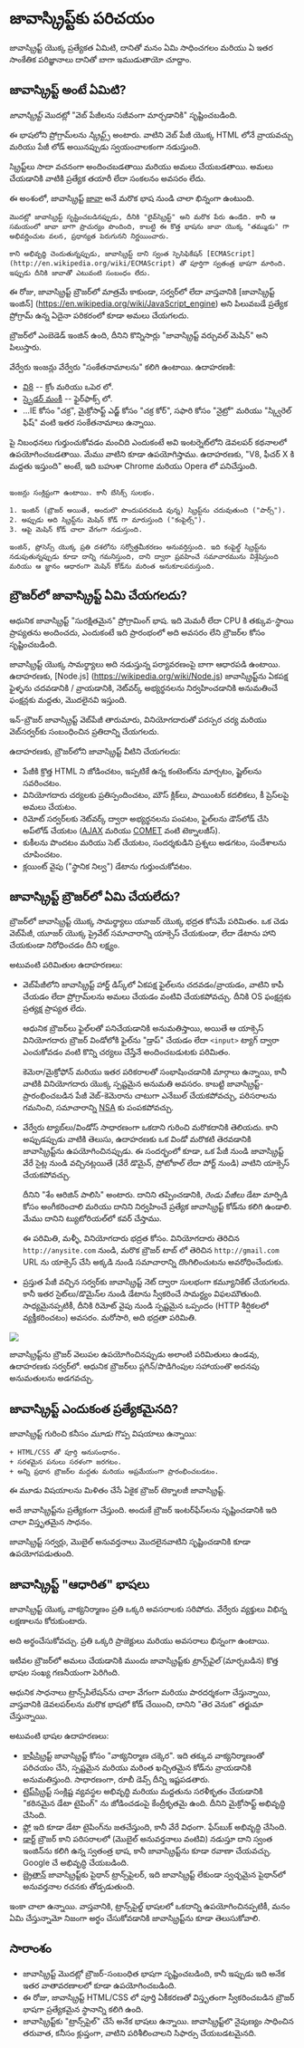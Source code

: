 # జావాస్క్రిప్ట్‌కు పరిచయం

జావాస్క్రిప్ట్ యొక్క ప్రత్యేకత ఏమిటి, దానితో మనం ఏమి సాధించగలం మరియు ఏ ఇతర సాంకేతిక పరిజ్ఞానాలు దానితో బాగా ఇముడుతాయో చూద్దాం.

## జావాస్క్రిప్ట్ అంటే ఏమిటి?

*జావాస్క్రిప్ట్* మొదట్లో "వెబ్ పేజీలను సజీవంగా మార్చడానికి" సృష్టించబడింది.

ఈ భాషలోని ప్రోగ్రామ్‌లను *స్క్రిప్ట్స్* అంటారు. వాటిని వెబ్ పేజీ యొక్క HTML లోనే వ్రాయవచ్చు మరియు పేజీ లోడ్ అయినప్పుడు స్వయంచాలకంగా నడుస్తుంది.

స్క్రిప్ట్‌లు సాదా వచనంగా అందించబడతాయి మరియు అమలు చేయబడతాయి. అమలు చేయడానికి వాటికి ప్రత్యేక తయారీ లేదా సంకలనం అవసరం లేదు.

ఈ అంశంలో, జావాస్క్రిప్ట్ [జావా](https://en.wikipedia.org/wiki/Java_(programming_language)) అనే మరొక భాష నుండి చాలా భిన్నంగా ఉంటుంది.

```smart header="దీన్ని <u>జావా</u>స్క్రిప్ట్ అని ఎందుకు పిలుస్తారు?"
మొదట్లో జావాస్క్రిప్ట్ సృష్టించబడినప్పుడు, దీనికి "లైవ్‌స్క్రిప్ట్" అని మరొక పేరు ఉండేది. కానీ ఆ సమయంలో జావా బాగా ప్రాచుర్యం పొందింది, కాబట్టి ఈ కొత్త భాషను జావా యొక్క "తమ్ముడు" గా అభివర్ణించుట వలన, ప్రధాన్యత పెరుగునని నిర్ణయించారు.

కాని అభివృద్ధి చెందుతున్నప్పుడు, జావాస్క్రిప్ట్ దాని స్వంత స్పెసిఫికేషన్ [ECMAScript] (http://en.wikipedia.org/wiki/ECMAScript) తో పూర్తిగా స్వతంత్ర భాషగా మారింది. ఇప్పుడు దీనికి జావాతో ఎటువంటి సంబంధం లేదు.
```

ఈ రోజు, జావాస్క్రిప్ట్ బ్రౌజర్‌లో మాత్రమే కాకుండా, సర్వర్‌లో లేదా వాస్తవానికి [జావాస్క్రిప్ట్ ఇంజిన్] (https://en.wikipedia.org/wiki/JavaScript_engine) అని పిలువబడే ప్రత్యేక ప్రోగ్రామ్ ఉన్న ఏదైనా పరికరంలో కూడా అమలు చేయగలదు.

బ్రౌజర్‌లో ఎంబెడెడ్ ఇంజిన్ ఉంది, దీనిని కొన్నిసార్లు "జావాస్క్రిప్ట్ వర్చువల్ మెషిన్" అని పిలుస్తారు.

వేర్వేరు ఇంజన్లు వేర్వేరు "సంకేతనామాలను" కలిగి ఉంటాయి. ఉదాహరణకి:

- [వి8](https://en.wikipedia.org/wiki/V8_(JavaScript_engine)) -- క్రోం మరియు ఒపెర లో.
- [స్పైడర్ మంకీ](https://en.wikipedia.org/wiki/SpiderMonkey) -- ఫైర్‌ఫాక్స్ లో.
- ...IE కోసం "చక్ర", మైక్రోసాఫ్ట్ ఎడ్జ్ కోసం "చక్ర కోర్", సఫారి కోసం "నైట్రో" మరియు "స్క్విరెల్ ఫిష్" వంటి ఇతర సంకేతనామాలు ఉన్నాయి.

పై నిబంధనలు గుర్తుంచుకోవడం మంచిది ఎందుకంటే అవి ఇంటర్నెట్‌లోని డెవలపర్ కథనాలలో ఉపయోగించబడతాయి. మేము వాటిని కూడా ఉపయోగిస్తాము. ఉదాహరణకు, "V8, ఫీచర్ X కి మద్దతు ఇస్తుంది" అంటే, ఇది బహుశా Chrome మరియు Opera లో పనిచేస్తుంది.

```smart header="ఇంజన్లు ఎలా పని చేస్తాయి?"

ఇంజన్లు సంక్లిష్టంగా ఉంటాయి. కానీ బేసిక్స్ సులభం.

1. ఇంజిన్ (బ్రౌజర్ అయితే, అందులొ పొందుపరచబడి వున్న) స్క్రిప్ట్‌ను చదువుతుంది ("పార్స్").
2. అప్పుడు అది స్క్రిప్ట్‌ను మెషిన్ కోడ్ గా మారుస్తుంది ("కంపైల్స్").
3. ఆపై మెషిన్ కోడ్ చాలా వేగంగా నడుస్తుంది.

ఇంజిన్, ప్రోసెస్స్ యొక్క ప్రతి దశలోను సర్వోత్తమీకరణం అనువర్తిస్తుంది. ఇది కంపైల్డ్ స్క్రిప్ట్‌ను నడుపుతున్నప్పుడు కూడా దాన్ని గమనిస్తుంది, దాని ద్వారా ప్రవహించే సమాచారమును విశ్లేషిస్తుంది మరియు ఆ జ్ఞానం ఆధారంగా మెషిన్ కోడ్‌ను మరింత అనుకూలపరుస్తుంది.
```

## బ్రౌజర్‌లో జావాస్క్రిప్ట్ ఏమి చేయగలదు?

ఆధునిక జావాస్క్రిప్ట్ "సురక్షితమైన" ప్రోగ్రామింగ్ భాష. ఇది మెమరీ లేదా CPU కి తక్కువ-స్థాయి ప్రాప్యతను అందించదు, ఎందుకంటే ఇది ప్రారంభంలో అది అవసరం లేని బ్రౌజర్‌ల కోసం సృష్టించబడింది.

జావాస్క్రిప్ట్ యొక్క సామర్థ్యాలు అది నడుస్తున్న పర్యావరణంపై బాగా ఆధారపడి ఉంటాయి. ఉదాహరణకు, [Node.js] (https://wikipedia.org/wiki/Node.js) జావాస్క్రిప్ట్‌ను ఏకపక్ష ఫైళ్ళను చదవడానికి / వ్రాయడానికి, నెట్‌వర్క్ అభ్యర్థనలను నిర్వహించడానికి అనుమతించే ఫంక్షన్లకు మద్దతు, మొదలైనవి ఇస్తుంది.

ఇన్-బ్రౌజర్ జావాస్క్రిప్ట్ వెబ్‌పేజీ తారుమారు, వినియోగదారుతో పరస్పర చర్య మరియు వెబ్‌సర్వర్‌కు సంబంధించిన ప్రతిదాన్ని చేయగలదు.

ఉదాహరణకు, బ్రౌజర్‌లోని జావాస్క్రిప్ట్ వీటిని చేయగలదు:

- పేజీకి క్రొత్త HTML ని జోడించటం, ఇప్పటికే ఉన్న కంటెంట్‌ను మార్చటం, ష్టైల్‌లను సవరించటం.
- వినియోగదారు చర్యలకు ప్రతిస్పందించటం, మౌస్ క్లిక్‌లు, పాయింటర్ కదలికలు, కీ ప్రెస్‌లపై అమలు చేయటం.
- రిమోట్ సర్వర్‌లకు నెట్‌వర్క్ ద్వారా అభ్యర్థనలను పంపటం, ఫైల్‌లను డౌన్‌లోడ్ చేసి అప్‌లోడ్ చేయటం ([AJAX](https://en.wikipedia.org/wiki/Ajax_(programming)) మరియు [COMET](https://en.wikipedia.org/wiki/Comet_(programming)) వంటి టెక్నాలజీస్).
- కుకీలను పొందటం మరియు సెట్ చేయటం, సందర్శకుడిని ప్రశ్నలు అడగటం, సందేశాలను చూపించటం.
- క్లయింట్ వైపు ("స్థానిక నిల్వ") డేటాను గుర్తుంచుకోవటం.

## జావాస్క్రిప్ట్ బ్రౌజర్‌లో ఏమి చేయలేదు?

బ్రౌజర్‌లో జావాస్క్రిప్ట్ యొక్క సామర్థ్యాలు యూజర్ యొక్క భద్రత కోసమే పరిమితం. ఒక చెడు వెబ్‌పేజీ, యూజర్ యొక్క ప్రైవేట్ సమాచారాన్ని యాక్సెస్ చేయకుండా, లేదా డేటాను హాని చేయకుండా నిరోధించడం దీని లక్ష్యం.

అటువంటి పరిమితుల ఉదాహరణలు:

- వెబ్‌పేజీలోని జావాస్క్రిప్ట్ హార్డ్ డిస్క్‌లో ఏకపక్ష ఫైల్‌లను చదవడం/వ్రాయడం, వాటిని కాపీ చేయడం లేదా ప్రోగ్రామ్‌లను అమలు చేయడం వంటివి చేయకపోవచ్చు. దీనికి OS ఫంక్షన్లకు ప్రత్యక్ష ప్రాప్యత లేదు.

  ఆధునిక బ్రౌజర్‌లు ఫైల్‌లతో పనిచేయడానికి అనుమతిస్తాయి, అయితే ఆ యాక్సెస్ వినియోగదారు బ్రౌజర్ విండోలోకి ఫైల్‌ను "డ్రాప్" చేయడం లేదా `<input>` ట్యాగ్ ద్వారా ఎంచుకోవడం వంటి కొన్ని చర్యలు చేస్తేనే అందించబడుటకు పరిమితం.

  కెమెరా/మైక్రోఫోన్ మరియు ఇతర పరికరాలతో సంభాషించడానికి మార్గాలు ఉన్నాయి, కానీ వాటికి వినియోగదారు యొక్క స్పష్టమైన అనుమతి అవసరం. కాబట్టి జావాస్క్రిప్ట్-ప్రారంభించబడిన పేజీ వెబ్-కెమెరాను చాటుగా ఎనేబుల్ చేయకపోవచ్చు, పరిసరాలను గమనించి, సమాచారాన్ని [NSA](https://en.wikipedia.org/wiki/National_Security_Agency) కు పంపకపోవచ్చు.

- వేర్వేరు ట్యాబ్‌లు/విండోస్ సాధారణంగా ఒకదాని గురించి మరొకదానికి తెలియదు. కాని అప్పుడప్పుడు వాటికి తెలుసు, ఉదాహరణకు ఒక విండో మరొకటి తెరవడానికి జావాస్క్రిప్ట్‌ను ఉపయోగించినప్పుడు. ఈ సందర్భంలో కూడా, ఒక పేజీ నుండి జావాస్క్రిప్ట్ వేరే సైట్ల నుండి వచ్చినట్లయితే (వేరే డొమైన్, ప్రోటోకాల్ లేదా పోర్ట్ నుండి) వాటిని యాక్సెస్ చేయకపోవచ్చు.

  దీనిని "శేం ఆరిజిన్ పాలిసి" అంటారు. దానిని తప్పించడానికి, *రెండు పేజీలు* డేటా మార్పిడి కోసం అంగీకరించాలి మరియు దానిని నిర్వహించే ప్రత్యేక జావాస్క్రిప్ట్ కోడ్‌ను కలిగి ఉండాలి. మేము దానిని ట్యుటోరియల్‌లో కవర్ చేస్తాము.

  ఈ పరిమితి, మళ్ళీ, వినియోగదారు భద్రత కోసం. వినియోగదారు తెరిచిన `http://anysite.com` నుండి, మరొక బ్రౌజర్ టాబ్ లో తెరిచిన `http://gmail.com` URL ను యాక్సెస్ చేసి అక్కడి నుండి సమాచారాన్ని దొంగిలించుటను అవరోధించేందుకు.

- ప్రస్తుత పేజీ వచ్చిన సర్వర్‌కు జావాస్క్రిప్ట్ నెట్ ద్వారా సులభంగా కమ్యూనికేట్ చేయగలదు. కానీ ఇతర సైట్‌లు/డొమైన్‌ల నుండి డేటాను స్వీకరించే సామర్థ్యం విఫలమౌతుంది. సాధ్యమైనప్పటికీ, దీనికి రిమోట్ వైపు నుండి స్పష్టమైన ఒప్పందం (HTTP శీర్షికలలో వ్యక్తీకరించటం) అవసరం. మరోసారి, అది భద్రతా పరిమితి.


![](limitations.svg)

జావాస్క్రిప్ట్‌ను బ్రౌజర్ వెలుపల ఉపయోగించినప్పుడు అలాంటి పరిమితులు ఉండవు, ఉదాహరణకు సర్వర్‌లో. ఆధునిక బ్రౌజర్‌లు ప్లగిన్/పొడిగింపుల సహాయంతొ అదనపు అనుమతులను అడగవచ్చు.

## జావాస్క్రిప్ట్ ఎందుకంత ప్రత్యేకమైనది?

జావాస్క్రిప్ట్ గురించి కనీసం *మూడు* గొప్ప విషయాలు ఉన్నాయి:

```compare
+ HTML/CSS తో పూర్తి అనుసంధానం.
+ సరళమైన పనులు సరళంగా జరగటం.
+ అన్ని ప్రధాన బ్రౌజర్‌ల మద్దతు మరియు అప్రమేయంగా ప్రారంభించబడటం.
```

ఈ మూడు విషయాలను మిళితం చేసే ఏకైక బ్రౌజర్ టెక్నాలజీ జావాస్క్రిప్ట్.

అదే జావాస్క్రిప్ట్‌ను ప్రత్యేకంగా చేస్తుంది. అందుకే బ్రౌజర్ ఇంటర్‌ఫేస్‌లను సృష్టించడానికి ఇది చాలా విస్తృతమైన సాధనం.

జావాస్క్రిప్ట్ సర్వర్లు, మొబైల్ అనువర్తనాలు మొదలైనవాటిని సృష్టించడానికి కూడా ఉపయోగపడుతుంది.

## జావాస్క్రిప్ట్ "ఆధారిత" భాషలు

జావాస్క్రిప్ట్ యొక్క వాక్యనిర్మాణం ప్రతి ఒక్కరి అవసరాలకు సరిపోదు. వేర్వేరు వ్యక్తులు విభిన్న లక్షణాలను కోరుకుంటారు.

అది అర్థంచేసుకోవచ్చు. ప్రతి ఒక్కరి ప్రాజెక్టులు మరియు అవసరాలు భిన్నంగా ఉంటాయి.

ఇటీవల బ్రౌజర్‌లో అమలు చేయడానికి ముందు జావాస్క్రిప్ట్‌కు *ట్రాన్స్‌పైల్* (మార్చబడిన) కొత్త భాషల సంఖ్య గణనీయంగా పెరిగింది.

ఆధునిక సాధనాలు ట్రాన్స్‌పిలేషన్‌ను చాలా వేగంగా మరియు పారదర్శకంగా చేస్తున్నాయి, వాస్తవానికి డెవలపర్‌లను మరొక భాషలో కోడ్ చేయించి, దానిని "తెర వెనుక" తర్జుమా చేస్తున్నాయి.

అటువంటి భాషల ఉదాహరణలు:

- [కాఫీస్క్రిప్ట్](http://coffeescript.org/) జావాస్క్రిప్ట్ కోసం "వాక్యనిర్మాణ చక్కెర". ఇది తక్కువ వాక్యనిర్మాణంతో పరిచయం చేసి, స్పష్టమైన మరియు మరింత ఖచ్చితమైన కోడ్‌ను వ్రాయడానికి అనుమతిస్తుంది. సాధారణంగా, రూబీ డెవ్స్ దీన్ని ఇష్టపడతారు.
- [టైప్‌స్క్రిప్ట్](http://www.typescriptlang.org/) సంక్లిష్ట వ్యవస్థల అభివృద్ధి మరియు మద్దతును సరళీకృతం చేయడానికి "కఠినమైన డేటా టైపింగ్" ను జోడించడంపై కేంద్రీకృతమై ఉంది. దీనిని మైక్రోసాఫ్ట్ అభివృద్ధి చేసింది.
- [ఫ్లో](http://flow.org/) ఇది కూడా డేటా టైపింగ్‌ను జతచేస్తుంది, కానీ వేరే విధంగా. ఫేస్‌బుక్ అభివృద్ధి చేసింది.
- [డార్ట్](https://www.dartlang.org/) బ్రౌజర్ కాని పరిసరాలలో (మొబైల్ అనువర్తనాలు వంటివి) నడుస్తూ దాని స్వంత ఇంజిన్‌ను కలిగి ఉన్న స్వతంత్ర భాష, కానీ జావాస్క్రిప్ట్‌ను కూడా రవాణా చేయవచ్చు. Google చే అభివృద్ధి చేయబడింది.
- [బ్రైతాన్](https://brython.info/) జావాస్క్రిప్ట్‌కు పైథాన్ ట్రాన్స్‌పైలర్, ఇది జావాస్క్రిప్ట్ లేకుండా స్వచ్ఛమైన పైథాన్‌లో అనువర్తనాల రచనకు తోడ్పడుతుంది.


ఇంకా చాలా ఉన్నాయి. వాస్తవానికి, ట్రాన్స్‌పైల్డ్ భాషలలో ఒకదాన్ని ఉపయోగించినప్పటికీ, మనం ఏమి చేస్తున్నామో నిజంగా అర్థం చేసుకోవడానికి జావాస్క్రిప్ట్‌ను కూడా తెలుసుకోవాలి.

## సారాంశం

- జావాస్క్రిప్ట్ మొదట్లో బ్రౌజర్-సంబంధిత భాషగా సృష్టించబడింది, కానీ ఇప్పుడు ఇది అనేక ఇతర వాతావరణాలలో కూడా ఉపయోగించబడింది.
- ఈ రోజు, జావాస్క్రిప్ట్ HTML/CSS లో పూర్తి ఏకీకరణతో విస్తృతంగా స్వీకరించబడిన బ్రౌజర్ భాషగా ప్రత్యేకమైన స్థానాన్ని కలిగి ఉంది.
- జావాస్క్రిప్ట్‌కు "ట్రాన్స్‌పైల్" చేసే అనేక భాషలు ఉన్నాయి. జావాస్క్రిప్ట్‌లొ నైపుణ్యం సాధించిన తరువాత, కనీసం క్లుప్తంగా, వాటిని పరిశీలించాలని సిఫార్సు చేయబడటమైనది.
